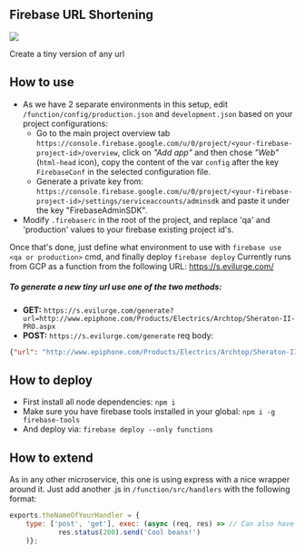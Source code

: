 Firebase URL Shortening
---

<a href="https://codeclimate.com/github/evilUrge/firebase-url-shortening/maintainability"><img src="https://api.codeclimate.com/v1/badges/c9161ee414a526a91bb1/maintainability" /></a>

Create a tiny version of any url

## How to use
* As we have 2 separate environments in this setup, edit `/function/config/production.json` and `development.json` based on your project configurations:
    * Go to the main project overview tab `https://console.firebase.google.com/u/0/project/<your-firebase-project-id>/overview`, click on *"Add app"* and then chose *"Web"* (`html-head` icon), copy the content of the var `config` after the key `FirebaseConf` in the selected configuration file.
    * Generate a private key from: `https://console.firebase.google.com/u/0/project/<your-firebase-project-id>/settings/serviceaccounts/adminsdk` and paste it under the key "FirebaseAdminSDK".
* Modify `.firebaserc` in the root of the project, and replace 'qa' and 'production' values to your firebase existing project id's.     

Once that's done, just define what environment to use with `firebase use <qa or production>` cmd, and finally deploy `firebase deploy`
Currently runs from GCP as a function from the following URL:
https://s.evilurge.com/

##### To generate a new tiny url use one of the two methods:
- **GET:** `https://s.evilurge.com/generate?url=http://www.epiphone.com/Products/Electrics/Archtop/Sheraton-II-PRO.aspx`
- **POST:** `https://s.evilurge.com/generate` req body: 
```json
{"url": "http://www.epiphone.com/Products/Electrics/Archtop/Sheraton-II-PRO.aspx"}
```

## How to deploy
- First install all node dependencies: `npm i`
- Make sure you have firebase tools installed in your global: `npm i -g firebase-tools`
- And deploy via: `firebase deploy --only functions`


## How to extend
As in any other microservice, this one is using express with a nice wrapper around it. Just add another .js in `/function/src/handlers` with the following format:
```javascript
exports.theNameOfYourHandler = {
    type: ['post', 'get'], exec: (async (req, res) => // Can also have only one request type by just passing _ex_:type:'get'
            res.status(200).send('Cool beans!')
    )};
```

